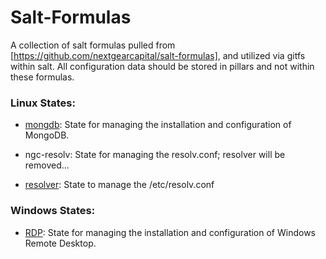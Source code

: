 # Salt-Formulas
A collection of salt formulas pulled from [https://github.com/nextgearcapital/salt-formulas], and
utilized via gitfs within salt. All configuration data should be stored in pillars and not within
these formulas.

### Linux States:
*  [mongdb](https://github.com/saltstack-formulas/mongodb-formula):  State for managing the installation and configuration of MongoDB.
*  ngc-resolv: State for managing the resolv.conf;  resolver will be removed...

*  [resolver](https://github.com/saltstack-formulas/resolver-formula): State to manage the /etc/resolv.conf


### Windows States:
*  [RDP](https://github.com/saltstack-formulas/rdp-formula): State for managing the installation and configuration of Windows Remote Desktop.
